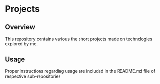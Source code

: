 # Projects

## Overview
This repository contains various the short projects made on technologies explored by me.

## Usage
Proper instructions regarding usage are included in the README.md file of respective sub-repositories